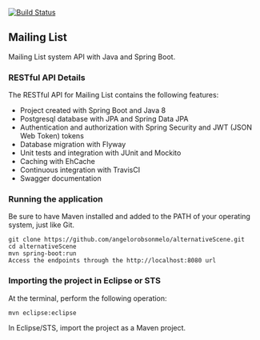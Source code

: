[![Build Status](https://travis-ci.org/angelorobsonmelo/mailing-api.svg?branch=master)](https://travis-ci.org/angelorobsonmelo/mailing-api)
## Mailing List
 Mailing List system API with Java and Spring Boot.
 ### RESTful API Details
The RESTful API for Mailing List contains the following features:
* Project created with Spring Boot and Java 8
* Postgresql database with JPA and Spring Data JPA
* Authentication and authorization with Spring Security and JWT (JSON Web Token) tokens
* Database migration with Flyway
* Unit tests and integration with JUnit and Mockito
* Caching with EhCache
* Continuous integration with TravisCI
* Swagger documentation
 ### Running the application
Be sure to have Maven installed and added to the PATH of your operating system, just like Git.
 ```
 git clone https://github.com/angelorobsonmelo/alternativeScene.git
 cd alternativeScene
 mvn spring-boot:run
 Access the endpoints through the http://localhost:8080 url
 ```
 ### Importing the project in Eclipse or STS
 At the terminal, perform the following operation:
 ```
 mvn eclipse:eclipse
 ```
 In Eclipse/STS, import the project as a Maven project.
